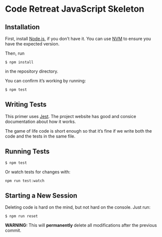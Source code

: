 # Code Retreat JavaScript Skeleton

## Installation

First, install [Node.js](http://nodejs.org/), if you don’t have it. You can use [NVM](https://github.com/nvm-sh/nvm) to ensure you have the expected version.

Then, run

```
$ npm install
```

in the repository directory.

You can confirm it’s working by running:

```
$ npm test
```

## Writing Tests

This primer uses [Jest](https://jestjs.io/). The project website has good and consice documentation about how it works.

The game of life code is short enough so that it’s fine if we write both the code and the tests in the same file.

## Running Tests

```
$ npm test
```

Or watch tests for changes with:

```
npm run test:watch
```

## Starting a New Session

Deleting code is hard on the mind, but not hard on the console. Just run:

```
$ npm run reset
```

**WARNING:** This will **permanently** delete all modifications after the previous commit.
